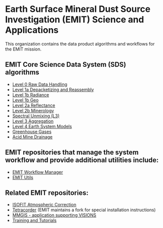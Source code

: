 # Earth Surface Mineral Dust Source Investigation (EMIT) Science and Applications

This organization contains the data product algorithms and workflows for the EMIT mission.

## EMIT Core Science Data System (SDS) algorithms

- [Level 0 Raw Data Handling](https://github.com/emit-sds/emit-sds-l0)
- [Level 1a Depacketizing and Reassembly](https://github.com/emit-sds/emit-sds-l1a)
- [Level 1b Radiance](https://github.com/emit-sds/emit-sds-l1b)
- [Level 1b Geo](https://github.com/emit-sds/emit-sds-l1b-geo)
- [Level 2a Reflectance](https://github.com/emit-sds/emit-sds-l2a)
- [Level 2b Minerology](https://github.com/emit-sds/emit-sds-l2b)
- [Spectral Unmixing (L3)](https://github.com/emit-sds/SpectralUnmixing)
- [Level 3 Aggregation](https://github.com/emit-sds/emit-sds-l3)
- [Level 4 Earth System Models](https://github.com/emit-sds/emit-sds-l4)
- [Greenhouse Gases](https://github.com/emit-sds/emit-ghg)
- [Acid Mine Drainage](https://github.com/emit-sds/mined-lands)

## EMIT repositories that manage the system workflow and provide additional utilities include:
- [EMIT Workflow Manager](https://github.com/emit-sds/emit-main)
- [EMIT Utils](https://github.com/emit-sds/emit-utils)

## Related EMIT repositories:
- [ISOFIT Atmospheric Correction](https://github.com/isofit/isofit)
- [Tetracorder](https://github.com/PSI-edu/spectroscopy-tetracorder) (EMIT maintains a fork for special installation instructions)
- [MMGIS - application supporting VISIONS](https://github.com/NASA-AMMOS/MMGIS)
- [Training and Tutorials](https://github.com/nasa/EMIT-Data-Resources)

